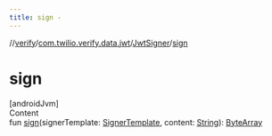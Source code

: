 ```yaml
---
title: sign -
---
```

//[verify](../../index.md)/[com.twilio.verify.data.jwt](../index.md)/[JwtSigner](index.md)/[sign](sign.md)



# sign  
[androidJvm]  
Content  
fun [sign](sign.md)(signerTemplate: [SignerTemplate](), content: [String](https://kotlinlang.org/api/latest/jvm/stdlib/kotlin/-string/index.html)): [ByteArray](https://kotlinlang.org/api/latest/jvm/stdlib/kotlin/-byte-array/index.html)  



